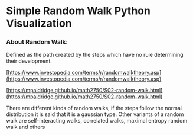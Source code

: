 # Simple Random Walk Python Visualization

### About Random Walk:
Defined as the path created by the steps which have no rule determining their development.

[https://www.investopedia.com/terms/r/randomwalktheory.asp](https://www.investopedia.com/terms/r/randomwalktheory.asp)

[https://mpaldridge.github.io/math2750/S02-random-walk.html](https://mpaldridge.github.io/math2750/S02-random-walk.html)

There are different kinds of random walks, if the steps follow the normal distribution it is said that it is a gaussian type. Other variants of a random walk are self-interacting walks, correlated walks, maximal entropy random walk and others

